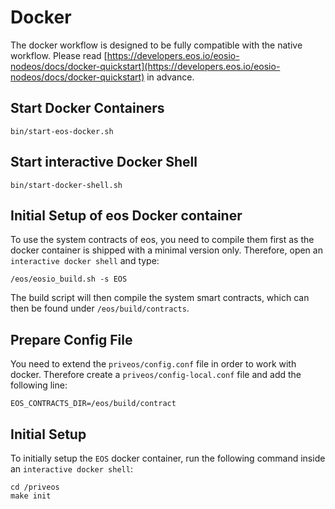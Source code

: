 # Docker

The docker workflow is designed to be fully compatible with the native workflow. Please read [https://developers.eos.io/eosio-nodeos/docs/docker-quickstart](https://developers.eos.io/eosio-nodeos/docs/docker-quickstart) in advance. 

## Start Docker Containers

```
bin/start-eos-docker.sh
```

## Start interactive Docker Shell

```
bin/start-docker-shell.sh
```

## Initial Setup of eos Docker container

To use the system contracts of eos, you need to compile them first as the docker container is shipped with a minimal version only. Therefore, open an `interactive docker shell` and type:

```
/eos/eosio_build.sh -s EOS
```

The build script will then compile the system smart contracts, which can then be found under `/eos/build/contracts`.

## Prepare Config File

You need to extend the `priveos/config.conf` file in order to work with docker. Therefore create a `priveos/config-local.conf` file and add the following line:

```
EOS_CONTRACTS_DIR=/eos/build/contract
```

## Initial Setup

To initially setup the `EOS` docker container, run the following command inside an `interactive docker shell`:

```
cd /priveos
make init
```